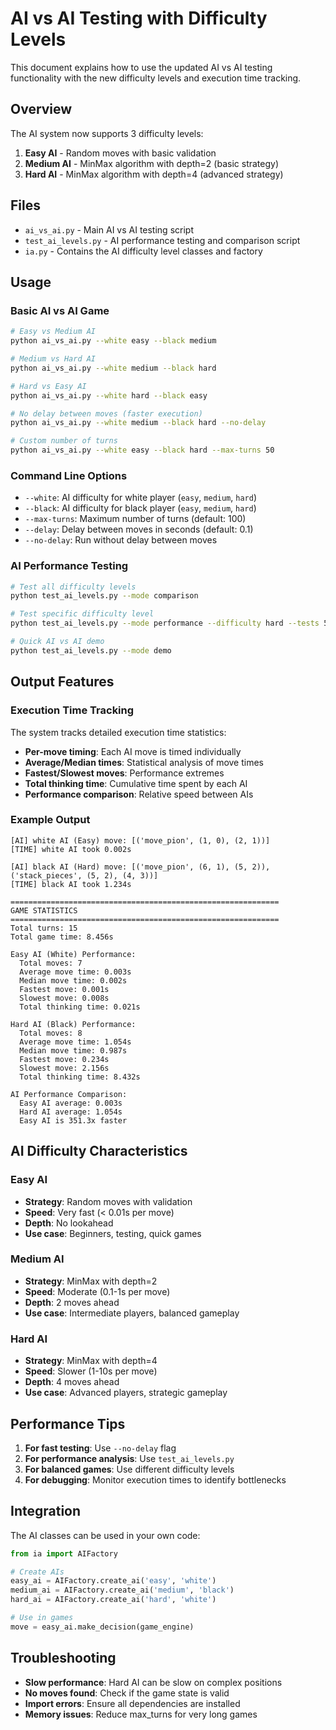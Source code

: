 # AI vs AI Testing with Difficulty Levels

This document explains how to use the updated AI vs AI testing functionality with the new difficulty levels and execution time tracking.

## Overview

The AI system now supports 3 difficulty levels:

1. **Easy AI** - Random moves with basic validation
2. **Medium AI** - MinMax algorithm with depth=2 (basic strategy)
3. **Hard AI** - MinMax algorithm with depth=4 (advanced strategy)

## Files

- `ai_vs_ai.py` - Main AI vs AI testing script
- `test_ai_levels.py` - AI performance testing and comparison script
- `ia.py` - Contains the AI difficulty level classes and factory

## Usage

### Basic AI vs AI Game

```bash
# Easy vs Medium AI
python ai_vs_ai.py --white easy --black medium

# Medium vs Hard AI
python ai_vs_ai.py --white medium --black hard

# Hard vs Easy AI
python ai_vs_ai.py --white hard --black easy

# No delay between moves (faster execution)
python ai_vs_ai.py --white medium --black hard --no-delay

# Custom number of turns
python ai_vs_ai.py --white easy --black hard --max-turns 50
```

### Command Line Options

- `--white`: AI difficulty for white player (`easy`, `medium`, `hard`)
- `--black`: AI difficulty for black player (`easy`, `medium`, `hard`)
- `--max-turns`: Maximum number of turns (default: 100)
- `--delay`: Delay between moves in seconds (default: 0.1)
- `--no-delay`: Run without delay between moves

### AI Performance Testing

```bash
# Test all difficulty levels
python test_ai_levels.py --mode comparison

# Test specific difficulty level
python test_ai_levels.py --mode performance --difficulty hard --tests 5

# Quick AI vs AI demo
python test_ai_levels.py --mode demo
```

## Output Features

### Execution Time Tracking

The system tracks detailed execution time statistics:

- **Per-move timing**: Each AI move is timed individually
- **Average/Median times**: Statistical analysis of move times
- **Fastest/Slowest moves**: Performance extremes
- **Total thinking time**: Cumulative time spent by each AI
- **Performance comparison**: Relative speed between AIs

### Example Output

```
[AI] white AI (Easy) move: [('move_pion', (1, 0), (2, 1))]
[TIME] white AI took 0.002s

[AI] black AI (Hard) move: [('move_pion', (6, 1), (5, 2)), ('stack_pieces', (5, 2), (4, 3))]
[TIME] black AI took 1.234s

============================================================
GAME STATISTICS
============================================================
Total turns: 15
Total game time: 8.456s

Easy AI (White) Performance:
  Total moves: 7
  Average move time: 0.003s
  Median move time: 0.002s
  Fastest move: 0.001s
  Slowest move: 0.008s
  Total thinking time: 0.021s

Hard AI (Black) Performance:
  Total moves: 8
  Average move time: 1.054s
  Median move time: 0.987s
  Fastest move: 0.234s
  Slowest move: 2.156s
  Total thinking time: 8.432s

AI Performance Comparison:
  Easy AI average: 0.003s
  Hard AI average: 1.054s
  Easy AI is 351.3x faster
```

## AI Difficulty Characteristics

### Easy AI
- **Strategy**: Random moves with validation
- **Speed**: Very fast (< 0.01s per move)
- **Depth**: No lookahead
- **Use case**: Beginners, testing, quick games

### Medium AI
- **Strategy**: MinMax with depth=2
- **Speed**: Moderate (0.1-1s per move)
- **Depth**: 2 moves ahead
- **Use case**: Intermediate players, balanced gameplay

### Hard AI
- **Strategy**: MinMax with depth=4
- **Speed**: Slower (1-10s per move)
- **Depth**: 4 moves ahead
- **Use case**: Advanced players, strategic gameplay

## Performance Tips

1. **For fast testing**: Use `--no-delay` flag
2. **For performance analysis**: Use `test_ai_levels.py`
3. **For balanced games**: Use different difficulty levels
4. **For debugging**: Monitor execution times to identify bottlenecks

## Integration

The AI classes can be used in your own code:

```python
from ia import AIFactory

# Create AIs
easy_ai = AIFactory.create_ai('easy', 'white')
medium_ai = AIFactory.create_ai('medium', 'black')
hard_ai = AIFactory.create_ai('hard', 'white')

# Use in games
move = easy_ai.make_decision(game_engine)
```

## Troubleshooting

- **Slow performance**: Hard AI can be slow on complex positions
- **No moves found**: Check if the game state is valid
- **Import errors**: Ensure all dependencies are installed
- **Memory issues**: Reduce max_turns for very long games 